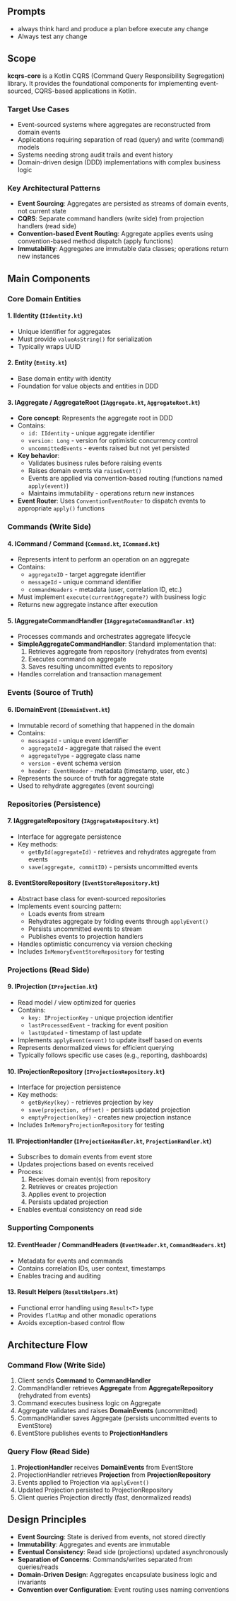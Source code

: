 ## Prompts
- always think hard and produce a plan before execute any change
- Always test any change

## Scope

**kcqrs-core** is a Kotlin CQRS (Command Query Responsibility Segregation) library.
It provides the foundational components for implementing event-sourced, CQRS-based applications in Kotlin.

### Target Use Cases
- Event-sourced systems where aggregates are reconstructed from domain events
- Applications requiring separation of read (query) and write (command) models
- Systems needing strong audit trails and event history
- Domain-driven design (DDD) implementations with complex business logic

### Key Architectural Patterns
- **Event Sourcing**: Aggregates are persisted as streams of domain events, not current state
- **CQRS**: Separate command handlers (write side) from projection handlers (read side)
- **Convention-based Event Routing**: Aggregate applies events using convention-based method dispatch (apply functions)
- **Immutability**: Aggregates are immutable data classes; operations return new instances

## Main Components

### Core Domain Entities

#### 1. **IIdentity** (`IIdentity.kt`)
- Unique identifier for aggregates
- Must provide `valueAsString()` for serialization
- Typically wraps UUID

#### 2. **Entity** (`Entity.kt`)
- Base domain entity with identity
- Foundation for value objects and entities in DDD

#### 3. **IAggregate / AggregateRoot** (`IAggregate.kt`, `AggregateRoot.kt`)
- **Core concept**: Represents the aggregate root in DDD
- Contains:
  - `id: IIdentity` - unique aggregate identifier
  - `version: Long` - version for optimistic concurrency control
  - `uncommittedEvents` - events raised but not yet persisted
- **Key behavior**:
  - Validates business rules before raising events
  - Raises domain events via `raiseEvent()`
  - Events are applied via convention-based routing (functions named `apply(event)`)
  - Maintains immutability - operations return new instances
- **Event Router**: Uses `ConventionEventRouter` to dispatch events to appropriate `apply()` functions

### Commands (Write Side)

#### 4. **ICommand / Command** (`Command.kt`, `ICommand.kt`)
- Represents intent to perform an operation on an aggregate
- Contains:
  - `aggregateID` - target aggregate identifier
  - `messageId` - unique command identifier
  - `commandHeaders` - metadata (user, correlation ID, etc.)
- Must implement `execute(currentAggregate?)` with business logic
- Returns new aggregate instance after execution

#### 5. **IAggregateCommandHandler** (`IAggregateCommandHandler.kt`)
- Processes commands and orchestrates aggregate lifecycle
- **SimpleAggregateCommandHandler**: Standard implementation that:
  1. Retrieves aggregate from repository (rehydrates from events)
  2. Executes command on aggregate
  3. Saves resulting uncommitted events to repository
- Handles correlation and transaction management

### Events (Source of Truth)

#### 6. **IDomainEvent** (`IDomainEvent.kt`)
- Immutable record of something that happened in the domain
- Contains:
  - `messageId` - unique event identifier
  - `aggregateId` - aggregate that raised the event
  - `aggregateType` - aggregate class name
  - `version` - event schema version
  - `header: EventHeader` - metadata (timestamp, user, etc.)
- Represents the source of truth for aggregate state
- Used to rehydrate aggregates (event sourcing)

### Repositories (Persistence)

#### 7. **IAggregateRepository** (`IAggregateRepository.kt`)
- Interface for aggregate persistence
- Key methods:
  - `getById(aggregateId)` - retrieves and rehydrates aggregate from events
  - `save(aggregate, commitID)` - persists uncommitted events

#### 8. **EventStoreRepository** (`EventStoreRepository.kt`)
- Abstract base class for event-sourced repositories
- Implements event sourcing pattern:
  - Loads events from stream
  - Rehydrates aggregate by folding events through `applyEvent()`
  - Persists uncommitted events to stream
  - Publishes events to projection handlers
- Handles optimistic concurrency via version checking
- Includes `InMemoryEventStoreRepository` for testing

### Projections (Read Side)

#### 9. **IProjection** (`IProjection.kt`)
- Read model / view optimized for queries
- Contains:
  - `key: IProjectionKey` - unique projection identifier
  - `lastProcessedEvent` - tracking for event position
  - `lastUpdated` - timestamp of last update
- Implements `applyEvent(event)` to update itself based on events
- Represents denormalized views for efficient querying
- Typically follows specific use cases (e.g., reporting, dashboards)

#### 10. **IProjectionRepository** (`IProjectionRepository.kt`)
- Interface for projection persistence
- Key methods:
  - `getByKey(key)` - retrieves projection by key
  - `save(projection, offset)` - persists updated projection
  - `emptyProjection(key)` - creates new projection instance
- Includes `InMemoryProjectionRepository` for testing

#### 11. **IProjectionHandler** (`IProjectionHandler.kt`, `ProjectionHandler.kt`)
- Subscribes to domain events from event store
- Updates projections based on events received
- Process:
  1. Receives domain event(s) from repository
  2. Retrieves or creates projection
  3. Applies event to projection
  4. Persists updated projection
- Enables eventual consistency on read side

### Supporting Components

#### 12. **EventHeader / CommandHeaders** (`EventHeader.kt`, `CommandHeaders.kt`)
- Metadata for events and commands
- Contains correlation IDs, user context, timestamps
- Enables tracing and auditing

#### 13. **Result Helpers** (`ResultHelpers.kt`)
- Functional error handling using `Result<T>` type
- Provides `flatMap` and other monadic operations
- Avoids exception-based control flow

## Architecture Flow

### Command Flow (Write Side)
1. Client sends **Command** to **CommandHandler**
2. CommandHandler retrieves **Aggregate** from **AggregateRepository** (rehydrated from events)
3. Command executes business logic on Aggregate
4. Aggregate validates and raises **DomainEvents** (uncommitted)
5. CommandHandler saves Aggregate (persists uncommitted events to EventStore)
6. EventStore publishes events to **ProjectionHandlers**

### Query Flow (Read Side)
1. **ProjectionHandler** receives **DomainEvents** from EventStore
2. ProjectionHandler retrieves **Projection** from **ProjectionRepository**
3. Events applied to Projection via `applyEvent()`
4. Updated Projection persisted to ProjectionRepository
5. Client queries Projection directly (fast, denormalized reads)

## Design Principles

- **Event Sourcing**: State is derived from events, not stored directly
- **Immutability**: Aggregates and events are immutable
- **Eventual Consistency**: Read side (projections) updated asynchronously
- **Separation of Concerns**: Commands/writes separated from queries/reads
- **Domain-Driven Design**: Aggregates encapsulate business logic and invariants
- **Convention over Configuration**: Event routing uses naming conventions

